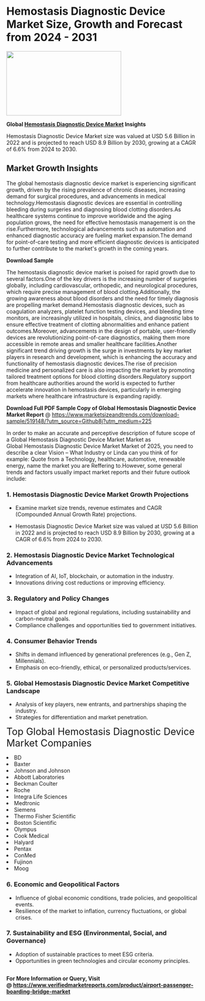 <H1>Hemostasis Diagnostic Device Market Size, Growth and Forecast from 2024 - 2031</H1><img class="aligncenter size-medium wp-image-584254" src="https://thirdeyenews.in/wp-content/uploads/2024/09/Global-Market-Research-300x168.jpeg" alt="" width="300" height="168" /><p><strong>Global&nbsp;<a href="https://www.marketsizeandtrends.com/download-sample/519148/?utm_source=Github8j?utm_medium=225">Hemostasis Diagnostic Device Market</a> Insights</strong></p><p>Hemostasis Diagnostic Device Market size was valued at USD 5.6 Billion in 2022 and is projected to reach USD 8.9 Billion by 2030, growing at a CAGR of 6.6% from 2024 to 2030.</p><p><h2>Market Growth Insights</h2> <p>The global hemostasis diagnostic device market is experiencing significant growth, driven by the rising prevalence of chronic diseases, increasing demand for surgical procedures, and advancements in medical technology.Hemostasis diagnostic devices are essential in controlling bleeding during surgeries and diagnosing blood clotting disorders.As healthcare systems continue to improve worldwide and the aging population grows, the need for effective hemostasis management is on the rise.Furthermore, technological advancements such as automation and enhanced diagnostic accuracy are fueling market expansion.The demand for point-of-care testing and more efficient diagnostic devices is anticipated to further contribute to the market's growth in the coming years.</p> <p><strong>Download Sample</strong></p> <p>The hemostasis diagnostic device market is poised for rapid growth due to several factors.One of the key drivers is the increasing number of surgeries globally, including cardiovascular, orthopedic, and neurological procedures, which require precise management of blood clotting.Additionally, the growing awareness about blood disorders and the need for timely diagnosis are propelling market demand.Hemostasis diagnostic devices, such as coagulation analyzers, platelet function testing devices, and bleeding time monitors, are increasingly utilized in hospitals, clinics, and diagnostic labs to ensure effective treatment of clotting abnormalities and enhance patient outcomes.Moreover, advancements in the design of portable, user-friendly devices are revolutionizing point-of-care diagnostics, making them more accessible in remote areas and smaller healthcare facilities.Another significant trend driving growth is the surge in investments by key market players in research and development, which is enhancing the accuracy and functionality of hemostasis diagnostic devices.The rise of precision medicine and personalized care is also impacting the market by promoting tailored treatment options for blood clotting disorders.Regulatory support from healthcare authorities around the world is expected to further accelerate innovation in hemostasis devices, particularly in emerging markets where healthcare infrastructure is expanding rapidly.<p><span class=""><strong>Download Full PDF Sample Copy of Global Hemostasis Diagnostic Device Market Report</strong> @ <a href="https://www.marketsizeandtrends.com/download-sample/519148/?utm_source=Github8j?utm_medium=225" target="_blank">https://www.marketsizeandtrends.com/download-sample/519148/?utm_source=Github8j?utm_medium=225</a></span></p><p>In order to make an accurate and perceptive description of future scope of a Global&nbsp;Hemostasis Diagnostic Device Market Market as Global&nbsp;Hemostasis Diagnostic Device Market Market of 2025, you need to describe a clear Vision &ndash; What Industry or Linda can you think of for example: Quote from a Technology, healthcare, automotive, renewable energy, name the market you are Reffering to.However, some general trends and factors usually impact market reports and their future outlook include:</p><h3>1.&nbsp;<strong>Hemostasis Diagnostic Device Market Growth Projections</strong></h3><ul><li>Examine market size trends, revenue estimates and CAGR (Compounded Annual Growth Rate) projections.</li><li><p>Hemostasis Diagnostic Device Market size was valued at USD 5.6 Billion in 2022 and is projected to reach USD 8.9 Billion by 2030, growing at a CAGR of 6.6% from 2024 to 2030.</p></li></ul><h3>2.&nbsp;<strong>Hemostasis Diagnostic Device Market Technological Advancements</strong></h3><ul><li>Integration of AI, IoT, blockchain, or automation in the industry.</li><li>Innovations driving cost reductions or improving efficiency.</li></ul><h3>3.&nbsp;<strong>Regulatory and Policy Changes</strong></h3><ul><li>Impact of global and regional regulations, including sustainability and carbon-neutral goals.</li><li>Compliance challenges and opportunities tied to government initiatives.</li></ul><h3>4.&nbsp;<strong>Consumer Behavior Trends</strong></h3><ul><li>Shifts in demand influenced by generational preferences (e.g., Gen Z, Millennials).</li><li>Emphasis on eco-friendly, ethical, or personalized products/services.</li></ul><h3>5.&nbsp;<strong>Global Hemostasis Diagnostic Device Market Competitive Landscape</strong></h3><ul><li>Analysis of key players, new entrants, and partnerships shaping the industry.</li><li>Strategies for differentiation and market penetration.</li></ul><p data-pm-slice="1 1 []"><span style="color: inherit; font-family: inherit; font-size: 25px;">Top Global Hemostasis Diagnostic Device Market Companies</span></p><div class="" data-test-id=""><p><li>BD</li><li> Baxter</li><li> Johnson and Johnson</li><li> Abbott Laboratories</li><li> Beckman Coulter</li><li> Roche</li><li> Integra Life Sciences</li><li> Medtronic</li><li> Siemens</li><li> Thermo Fisher Scientific</li><li> Boston Scientific</li><li> Olympus</li><li> Cook Medical</li><li> Halyard</li><li> Pentax</li><li> ConMed</li><li> Fujinon</li><li> Moog</li></p></div><h3>6.&nbsp;<strong>Economic and Geopolitical Factors</strong></h3><ul><li>Influence of global economic conditions, trade policies, and geopolitical events.</li><li>Resilience of the market to inflation, currency fluctuations, or global crises.</li></ul><h3>7.&nbsp;<strong>Sustainability and ESG (Environmental, Social, and Governance)</strong></h3><ul><li>Adoption of sustainable practices to meet ESG criteria.</li><li>Opportunities in green technologies and circular economy principles.</li></ul><h2><strong style="font-size: 14px;">For More Information or Query, Visit @&nbsp;</strong><a style="background-color: #ffffff; font-size: 14px;" href="https://www.marketsizeandtrends.com/report/hemostasis-diagnostic-device-market/" target="_blank">https://www.verifiedmarketreports.com/product/airport-passenger-boarding-bridge-market</a></h2>